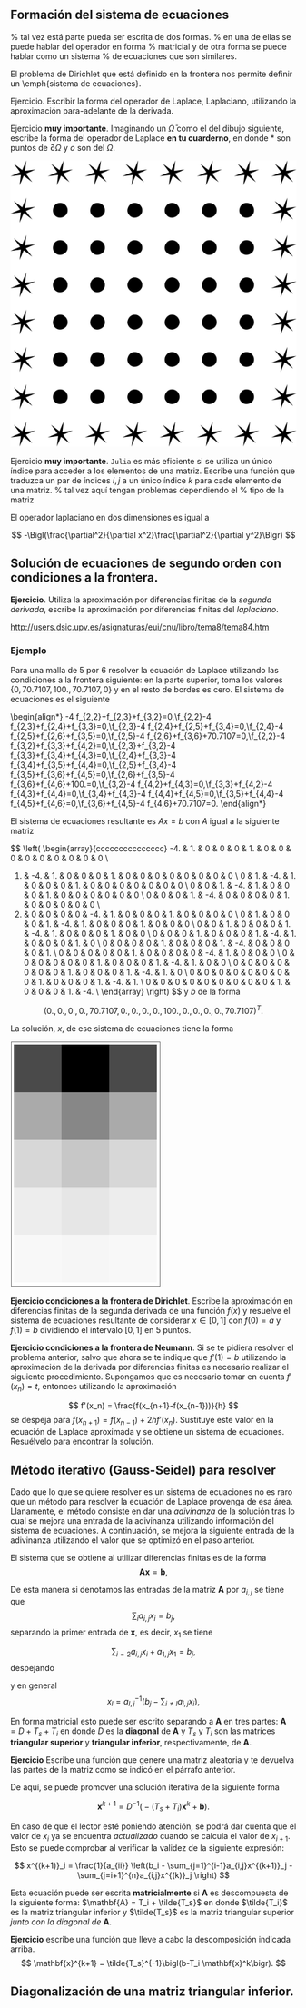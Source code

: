 ## Formación del sistema de ecuaciones

% tal vez está parte pueda ser escrita de dos formas.
% en una de ellas se puede hablar del operador en forma
% matricial y de otra forma se puede hablar como un sistema
% de ecuaciones que son similares.

El problema de Dirichlet que está definido en la frontera
nos permite definir un \emph{sistema de ecuaciones}.

Ejercicio. Escribir la forma del operador de Laplace,
Laplaciano, utilizando la aproximación para-adelante de la
derivada.

Ejercicio __muy importante__. Imaginando un $\bar{\Omega}$
como el del dibujo siguiente, escribe la forma del operador de Laplace
__en tu cuarderno__, en donde $*$ son puntos de $\partial\Omega$ y
$o$ son del $\Omega$.

![geometría](geometria.png)

Ejercicio __muy importante__. `Julia` es más eficiente
si se utiliza un único índice para acceder a los elementos
de una matriz. Escribe una función que traduzca un par de
índices $i,j$ a un único índice $k$ para cade elemento de
una matriz. % tal vez aquí tengan problemas dependiendo el
% tipo de la matriz

El operador laplaciano en dos dimensiones es igual a

$$
-\Bigl(\frac{\partial^2}{\partial x^2}\frac{\partial^2}{\partial y^2}\Bigr)
$$
## Solución de ecuaciones de segundo orden con condiciones a la frontera.

__Ejercicio__. Utiliza la aproximación por diferencias finitas
de la _segunda derivada_, escribe la aproximación por
diferencias finitas del _laplaciano_.

http://users.dsic.upv.es/asignaturas/eui/cnu/libro/tema8/tema84.htm


### Ejemplo 


Para una malla de 5 por 6 resolver la ecuación de Laplace utilizando las condiciones  a la frontera siguiente: en la parte superior, toma los valores
$\{0, 70.7107, 100., 70.7107, 0\}$ y en el resto de bordes es cero. El sistema
de ecuaciones es el siguiente


\begin{align*}
-4 f_{2,2}+f_{2,3}+f_{3,2}=0,\\f_{2,2}-4 f_{2,3}+f_{2,4}+f_{3,3}=0,\\f_{2,3}-4 f_{2,4}+f_{2,5}+f_{3,4}=0,\\f_{2,4}-4
   f_{2,5}+f_{2,6}+f_{3,5}=0,\\f_{2,5}-4 f_{2,6}+f_{3,6}+70.7107=0,\\f_{2,2}-4 f_{3,2}+f_{3,3}+f_{4,2}=0,\\f_{2,3}+f_{3,2}-4
   f_{3,3}+f_{3,4}+f_{4,3}=0,\\f_{2,4}+f_{3,3}-4 f_{3,4}+f_{3,5}+f_{4,4}=0,\\f_{2,5}+f_{3,4}-4 f_{3,5}+f_{3,6}+f_{4,5}=0,\\f_{2,6}+f_{3,5}-4
   f_{3,6}+f_{4,6}+100.=0,\\f_{3,2}-4 f_{4,2}+f_{4,3}=0,\\f_{3,3}+f_{4,2}-4 f_{4,3}+f_{4,4}=0,\\f_{3,4}+f_{4,3}-4 f_{4,4}+f_{4,5}=0,\\f_{3,5}+f_{4,4}-4
   f_{4,5}+f_{4,6}=0,\\f_{3,6}+f_{4,5}-4 f_{4,6}+70.7107=0.
\end{align*}

El sistema de ecuaciones resultante es $A x = b$ con $A$ igual a la siguiente matriz

$$
\left(
\begin{array}{ccccccccccccccc}
 -4. & 1. & 0 & 0 & 0 & 1. & 0 & 0 & 0 & 0 & 0 & 0 & 0 & 0 & 0 \\
 1. & -4. & 1. & 0 & 0 & 0 & 1. & 0 & 0 & 0 & 0 & 0 & 0 & 0 & 0 \\
 0 & 1. & -4. & 1. & 0 & 0 & 0 & 1. & 0 & 0 & 0 & 0 & 0 & 0 & 0 \\
 0 & 0 & 1. & -4. & 1. & 0 & 0 & 0 & 1. & 0 & 0 & 0 & 0 & 0 & 0 \\
 0 & 0 & 0 & 1. & -4. & 0 & 0 & 0 & 0 & 1. & 0 & 0 & 0 & 0 & 0 \\
 1. & 0 & 0 & 0 & 0 & -4. & 1. & 0 & 0 & 0 & 1. & 0 & 0 & 0 & 0 \\
 0 & 1. & 0 & 0 & 0 & 1. & -4. & 1. & 0 & 0 & 0 & 1. & 0 & 0 & 0 \\
 0 & 0 & 1. & 0 & 0 & 0 & 1. & -4. & 1. & 0 & 0 & 0 & 1. & 0 & 0 \\
 0 & 0 & 0 & 1. & 0 & 0 & 0 & 1. & -4. & 1. & 0 & 0 & 0 & 1. & 0 \\
 0 & 0 & 0 & 0 & 1. & 0 & 0 & 0 & 1. & -4. & 0 & 0 & 0 & 0 & 1. \\
 0 & 0 & 0 & 0 & 0 & 1. & 0 & 0 & 0 & 0 & -4. & 1. & 0 & 0 & 0 \\
 0 & 0 & 0 & 0 & 0 & 0 & 1. & 0 & 0 & 0 & 1. & -4. & 1. & 0 & 0 \\
 0 & 0 & 0 & 0 & 0 & 0 & 0 & 1. & 0 & 0 & 0 & 1. & -4. & 1. & 0 \\
 0 & 0 & 0 & 0 & 0 & 0 & 0 & 0 & 1. & 0 & 0 & 0 & 1. & -4. & 1. \\
 0 & 0 & 0 & 0 & 0 & 0 & 0 & 0 & 0 & 1. & 0 & 0 & 0 & 1. & -4. \\
\end{array}
\right)
$$
y $b$ de la forma

$$
(0.,0.,0.,0.,70.7107,0.,0.,0.,0.,100.,0.,0.,0.,0.,70.7107)^T.
$$

La solución, $x$, de ese sistema de ecuaciones tiene la forma

![Solución de la tabla](solucionTabla.png)

__Ejercicio condiciones a la frontera de Dirichlet__. Escribe la aproximación en diferencias finitas de 
la segunda derivada de una función $f(x)$ y resuelve el sistema de ecuaciones resultante
de considerar $x \in [0,1]$ con $f(0) = a$ y $f(1) = b$ dividiendo el intervalo $[0,1]$ 
en $5$ puntos.

__Ejercicio condiciones a la frontera de Neumann__. Si se te pidiera resolver el problema anterior, salvo que ahora se te indique que $f'(1) = b$ utilizando la aproximación de la derivada por diferencias finitas es necesario realizar el siguiente procedimiento. Supongamos que es necesario tomar en cuenta $f'(x_n) = t$, entonces utilizando la aproximación

$$
f'(x_n) = \frac{f(x_{n+1}-f(x_{n-1}))}{h}
$$
se despeja para $f(x_{n+1}) = f(x_{n-1}) + 2hf'(x_n)$. Sustituye este valor
en la ecuación de Laplace aproximada y se obtiene un sistema de ecuaciones. 
Resuélvelo para encontrar la solución.

## Método iterativo (Gauss-Seidel) para resolver

Dado que lo que se quiere resolver es un sistema de ecuaciones no es raro que
un método para resolver la ecuación de Laplace provenga de esa área.
Llanamente, el método consiste en dar una _adivinanza_ de la solución tras lo
cual se mejora una entrada de la adivinanza utilizando información del sistema
de ecuaciones. A continuación, se mejora la siguiente entrada de la adivinanza
utilizando el valor que se optimizó en el paso anterior.

El sistema que se obtiene al utilizar diferencias finitas es de la forma
$$
\mathbf{A} \mathbf{x} = \mathbf{b},
$$

De esta manera si denotamos las entradas de la matriz $\mathbf{A}$ por $a_{i,j}$ se tiene que
$$
\sum_i a_{i,j} x_i = b_j,
$$
separando la primer entrada de $\mathbf{x}$, es decir, $x_1$ se tiene

$$
\sum_{i=2} a_{i,j} x_i + a_{1,j} x_1 = b_j,
$$
despejando

y en general
$$
 x_l =a_{l,j}^{-1}\bigl( b_j-\sum_{i\neq l} a_{i,j} x_i\bigr),
$$

En forma matricial esto puede ser escrito separando a $\mathbf{A}$ en tres partes:
$\mathbf{A} = D + T_s + T_i$ en donde $D$ es la __diagonal__ de $\mathbf{A}$
y $T_s$ y $T_i$ son las matrices __triangular superior__ y __triangular inferior__, respectivamente, de $\mathbf{A}$.

__Ejercicio__ Escribe una función que genere una matriz aleatoria y te devuelva
las partes de la matriz como se indicó en el párrafo anterior.

De aquí, se puede promover una solución iterativa de la siguiente forma

$$
\mathbf{x}^{k+1} = D^{-1}\bigl(-(T_s + T_i)\mathbf{x}^k + \mathbf{b}\bigr).
$$

En caso de que el lector esté poniendo atención, se podrá dar cuenta que el valor 
de $x_i$ ya se encuentra _actualizado_ cuando se calcula el valor de $x_{i+1}$. Esto se puede comprobar al verificar la validez de la siguiente expresión:

$$
x^{(k+1)}_i  = \frac{1}{a_{ii}} \left(b_i - \sum_{j=1}^{i-1}a_{i,j}x^{(k+1)}_j - \sum_{j=i+1}^{n}a_{i,j}x^{(k)}_j \right)
$$

Esta ecuación puede ser escrita __matricialmente__ si $\mathbf{A}$ es descompuesta de la siguiente forma: $\mathbf{A} = T_i + \tilde{T_s}$ en donde $\tilde{T_i}$ es la matriz triangular inferior y $\tilde{T_s}$ es la matriz triangular superior _junto con la diagonal de_ $\mathbf{A}$.

__Ejercicio__ escribe una función que lleve a cabo la descomposición indicada arriba.
$$
\mathbf{x}^{k+1} = \tilde{T_s}^{-1}\bigl(b-T_i \mathbf{x}^k\bigr).
$$

## Diagonalización de una matriz triangular inferior.
